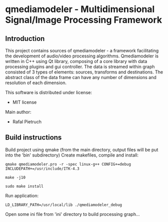 qmediamodeler - Multidimensional Signal/Image Processing Framework 
==================================================================

Introduction
------------

This project contains sources of qmediamodeler - a framework facilitating the development of audio/video processing algorithms.
Qmediamodeler is written in C++ using Qt library, composing of a core library with data processing plugins and gui controller.
The data is streamed within graph consisted of 3 types of elements: sources, transforms and destinations.
The abstract class of the data frame can have any number of dimensions and resolution of each dimension.

This software is distributed under license:

* MIT license

Main author:

* Rafal Pietruch
  
    
Build instructions
------------------

Build project using qmake (from the main directory, output files will be put into the 'bin' subdirectory)
Create makefiles, compile and install:

    qmake qmediamodeler.pro -r -spec linux-g++ CONFIG+=debug INCLUDEPATH+=/usr/include/ITK-4.3

    make -j10

    sudo make install

Run application:

    LD_LIBRARY_PATH=/usr/local/lib ./qmediamodeler_debug

Open some ini file from 'ini' directory to build processing graph...

